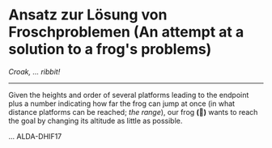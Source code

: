 # Ansatz zur Lösung von Froschproblemen (An attempt at a solution to a frog's problems)

_Croak, ... ribbit!_

---

Given the heights and order of several platforms leading to the endpoint plus a number indicating how far the frog can jump at once (in what distance platforms can be reached; _the range_), our frog **(🐸)** wants to reach the goal by changing its altitude as little as possible.

... ALDA-DHIF17

